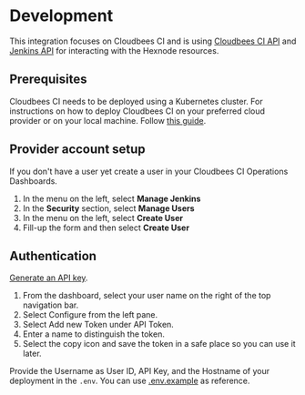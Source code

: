 # Development

This integration focuses on Cloudbees CI and is using
[Cloudbees CI API](https://docs.cloudbees.com/docs/cloudbees-ci-api/latest/api-authentication)
and [Jenkins API](https://www.jenkins.io/doc/book/using/remote-access-api/) for
interacting with the Hexnode resources.

## Prerequisites

Cloudbees CI needs to be deployed using a Kubernetes cluster. For instructions
on how to deploy Cloudbees CI on your preferred cloud provider or on your local
machine. Follow
[this guide](https://docs.cloudbees.com/docs/cloudbees-ci/latest/cloud-onboarding#:~:text=Requirements%20validation%20tool-,Install,-Use%20installation%20instructions).

## Provider account setup

If you don't have a user yet create a user in your Cloudbees CI Operations
Dashboards.

1. In the menu on the left, select **Manage Jenkins**
2. In the **Security** section, select **Manage Users**
3. In the menu on the left, select **Create User**
4. Fill-up the form and then select **Create User**

## Authentication

[Generate an API key](https://docs.cloudbees.com/docs/cloudbees-ci-api/latest/api-authentication).

1. From the dashboard, select your user name on the right of the top navigation
   bar.
2. Select Configure from the left pane.
3. Select Add new Token under API Token.
4. Enter a name to distinguish the token.
5. Select the copy icon and save the token in a safe place so you can use it
   later.

Provide the Username as User ID, API Key, and the Hostname of your deployment in
the `.env`. You can use [.env.example](../.env.example) as reference.

